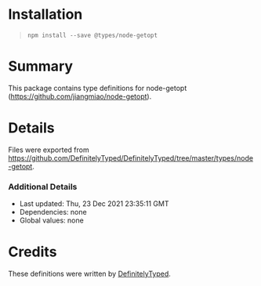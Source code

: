 # Installation
> `npm install --save @types/node-getopt`

# Summary
This package contains type definitions for node-getopt (https://github.com/jiangmiao/node-getopt).

# Details
Files were exported from https://github.com/DefinitelyTyped/DefinitelyTyped/tree/master/types/node-getopt.

### Additional Details
 * Last updated: Thu, 23 Dec 2021 23:35:11 GMT
 * Dependencies: none
 * Global values: none

# Credits
These definitions were written by [DefinitelyTyped](https://github.com/DefinitelyTyped).
